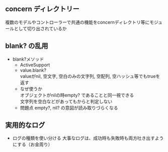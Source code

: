 ## concern ディレクトリー
複数のモデルやコントローラーで共通の機能をconcernディレクトリ等にモジュールとして切り出されているか

## blank? の乱用
- blank?メソッド  
    - ActiveSupport
    - value.blank?  
    valueがnil, 空文字, 空白のみの文字列, 空配列, 空ハッシュ等でもtrueを返す  
    - なぜ使うか  
    オブジェクトがnilの時empty? であることと同一視できる  
    文字列を空白などがあってもからと判定しない
    - 問題点
    empty?, nil? の意図が読み取りづらくなる

## 実用的なログ
- ログの種類を使い分ける
    大事なログは、成功時も失敗時も両方吐き出すようにする（お金周り）

